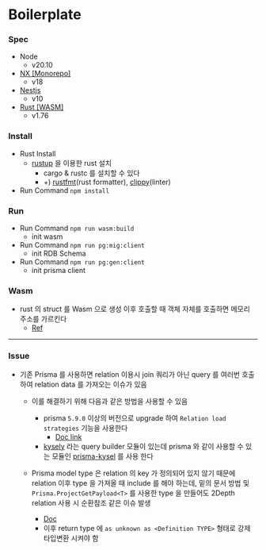 # Boilerplate

### Spec
- Node
  - v20.10
- [NX [Monorepo]](https://nx.dev/)
  - v18
- [Nestjs](https://nestjs.com/)
  - v10
- [Rust [WASM]](https://www.rust-lang.org/)
  - v1.76

### Install
- Rust Install
  - [rustup](https://rustup.rs/) 을 이용한 rust 설치
    - cargo & rustc 를 설치할 수 있다
    - +) [rustfmt](https://github.com/rust-lang/rustfmt)(rust formatter), [clippy](https://github.com/rust-lang/rust-clippy)(linter)
- Run Command `npm install`

### Run

- Run Command `npm run wasm:build`
  - init wasm
- Run Command `npm run pg:mig:client`
  - init RDB Schema
- Run Command `npm run pg:gen:client`
  - init prisma client


### Wasm

- rust 의 struct 를 Wasm 으로 생성 이후 호출할 때 객체 자체를 호출하면 메모리 주소를 가르킨다
  - [Ref](https://stackoverflow.com/questions/69694292/how-to-use-exported-struct-in-js-file)
---


### Issue

[//]: # (- nestjs 에서 serverless 를 위해 node_module 까지 포함한 bundle 시 밑의 module 을 webpack 에서 ignore 해줘야 한다. <br />)

[//]: # (  하지만 nx.dev 측에서 `new webpack.Ignreplugins` 적용이 되지 않아 다른 방안 대처)

[//]: # (  ```)

[//]: # (     const lazyImports = [)

[//]: # (      '@nestjs/microservices/microservices-module',)

[//]: # (      '@nestjs/websockets/socket-module',)

[//]: # (    ];)

[//]: # (  ```)

[//]: # (  - nx.json 에서 generatePackageJson 옵션을 `trun-on` 후 zip 파일로 압축 후 lambda layer 에 포함 시켜야 할 듯)

[//]: # (  - nx 가 아니라 nestjs 만 사용한다면 custom webpack 이 가능함)


- 기존 Prisma 를 사용하면 relation 이용시 join 쿼리가 아닌 query 를 여러번 호출하여 relation data 를 가져오는 이슈가 있음
  - 이를 해결하기 위해 다음과 같은 방법을 사용할 수 있음
    - prisma `5.9.0` 이상의 버전으로 upgrade 하여 `Relation load strategies` 기능을 사용한다
      - [Doc link](https://www.prisma.io/docs/orm/prisma-client/queries/relation-queries#relation-load-strategies-preview)
    - [kysely](https://kysely.dev/docs/getting-started#types) 라는 query builder 모듈이 있는데 prisma 와 같이 사용할 수 있는 모듈인 [prisma-kysel](https://github.com/valtyr/prisma-kysely) 를 사용 한다

  - Prisma model type 은 relation 의 key 가 정의되어 있지 않기 때문에 relation 이후 type 을 가져올 때 include 를 해야 하는데, 밑의 문서 방법 및 `Prisma.ProjectGetPayload<T>` 를 사용한 type 을 만들어도 2Depth relation 사용 시 순환참조 같은 이슈 발생  
    - [Doc](https://www.prisma.io/docs/orm/prisma-client/type-safety/operating-against-partial-structures-of-model-types)
    - 이후 return type 에 `as unknown as <Definition TYPE>` 형태로 강제 타입변환 시켜야 함
